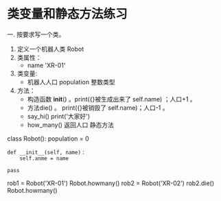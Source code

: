 类变量和静态方法练习
===
一. 按要求写一个类。
1. 定义一个机器人类 Robot
2. 类属性： 
    - name    'XR-01'
3. 类变量:
    - 机器人人口 population 整数类型
4. 方法：
    - 构造函数 __init__() 。print({}被生成出来了 self.name) ；人口+1  。
    - 方法die()  。  print({}被销毁了 self.name)；人口-1   。
    - say_hi()   print('大家好')
    - how_many()   返回人口    静态方法
    

class Robot():
    population = 0
    
    def __init__(self, name)：
        self.anme = name
        
    pass
    
rob1 = Robot('XR-01')
Robot.howmany()
rob2 = Robot('XR-02')
rob2.die()
Robot.howmany()